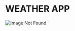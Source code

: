 # WEATHER APP

![Image Not Found](https://github.com/sourov-code/weather-app/blob/main/images/app-preview.PNG?raw=true)
